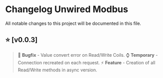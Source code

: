 # Changelog Unwired Modbus

All notable changes to this project will be documented in this file.

## ⭐ [v0.0.3]

> 🐛 **Bugfix** - Value convert error on Read/Write Coils.
> ⌚ **Temporary** - Connection recreated on each request.
> ⚡ **Feature** - Creation of all Read/Write methods in async version.
